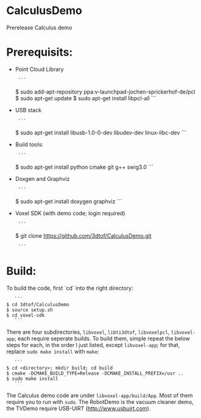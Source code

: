 # CalculusDemo
Prerelease Calculus demo

<h1>Prerequisits:</h1>

* Point Cloud Library

       ```
	$ sudo add-apt-repository ppa:v-launchpad-jochen-sprickerhof-de/pcl
	$ sudo apt-get update
	$ sudo apt-get install libpcl-all
       ```

* USB stack

       ```
	$ sudo apt-get install libusb-1.0-0-dev libudev-dev linux-libc-dev
       ```

* Build tools:

       ```
	$ sudo apt-get install python cmake git g++ swig3.0
       ```

* Doxgen and Graphviz

       ```
	$ sudo apt-get install doxygen graphviz
       ```

* Voxel SDK (with demo code; login required)

       ```
  	$ git clone https://github.com/3dtof/CalculusDemo.git

       ```

<h1>Build:</h1>
To build the code, first `cd` into the right directory:

       ```
  	$ cd 3dtof/CalculusDemo
  	$ source setup.sh
  	$ cd voxel-sdk
       ```
  
There are four subdirectories, `libvoxel`, `libti3dtof`, `libvoxelpcl`, `libvoxel-app`; each require seperate builds. To build them, simple repeat the below steps for each, in the order I just listed, except `libvoxel-app`; for that, replace `sudo make install` with `make`:

       ```
  	$ cd <directory>; mkdir build; cd build
  	$ cmake -DCMAKE_BUILD_TYPE=Release -DCMAKE_INSTALL_PREFIX=/usr ..
  	$ sudo make install
       ```

The Calculus demo code are under `libvoxel-app/build/App`.  Most of them require you to run with `sudo`.  The RobotDemo is the vacuum cleaner demo, the TVDemo require USB-UIRT (http://www.usbuirt.com).
  
